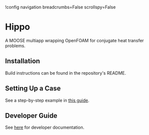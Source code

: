 !config navigation breadcrumbs=False scrollspy=False

# Hippo

A MOOSE multiapp wrapping OpenFOAM for conjugate heat transfer problems.

## Installation

Build instructions can be found in the repository's README.

## Setting Up a Case

See a step-by-step example in [this guide](step_by_step.md).

## Developer Guide

See [here](developer_guide.md) for developer documentation.
